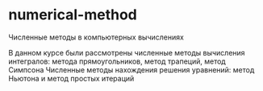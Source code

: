 # numerical-method
Численные методы в компьютерных вычислениях

В данном курсе были рассмотрены численные методы вычисления интегралов: метода прямоугольников, метод трапеций, метод Симпсона
Численные методы нахождения решения уравнений: метод Ньютона и метод простых итераций

